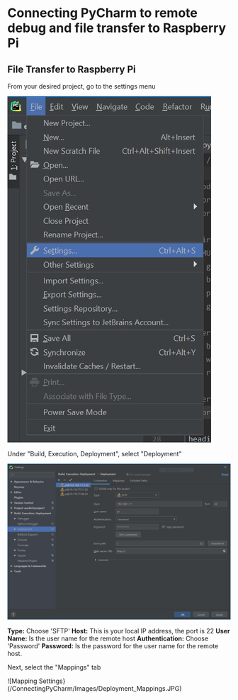 
<h1>Connecting PyCharm to remote debug and file transfer to Raspberry Pi</h1>

<h2>File Transfer to Raspberry Pi</h2>

From your desired project, go to the settings menu

![PyCharm settings dropdown](/ConnectingPyCharm/Images/Settings_Menu.JPG)

Under "Build, Execution, Deployment", select "Deployment"

![Deployment Settings](/ConnectingPyCharm/Images/Deployment.JPG)

**Type:** Choose 'SFTP'
**Host:** This is your local IP address, the port is 22
**User Name:** Is the user name for the remote host
**Authentication:** Choose 'Password'
**Password:** Is the password for the user name for the remote host.

Next, select the "Mappings" tab

![Mapping Settings}(/ConnectingPyCharm/Images/Deployment_Mappings.JPG)

